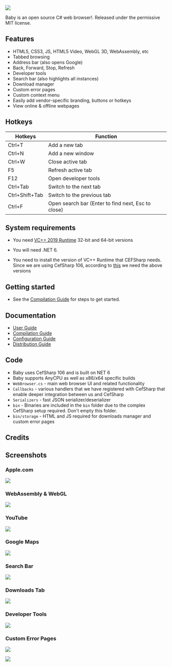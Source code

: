 ﻿![](https://github.com/KarmaScripter/Baby/tree/main/Properties/Images/BabyBrowser.png)

Baby is an open source C# web browser!. Released under the permissive MIT license.

## Features

- HTML5, CSS3, JS, HTML5 Video, WebGL 3D, WebAssembly, etc
- Tabbed browsing
- Address bar (also opens Google)
- Back, Forward, Stop, Refresh
- Developer tools
- Search bar (also highlights all instances)
- Download manager
- Custom error pages
- Custom context menu
- Easily add vendor-specific branding, buttons or hotkeys
- View online & offline webpages

## Hotkeys

Hotkeys | Function
------------ | -------------
Ctrl+T		| Add a new tab
Ctrl+N		| Add a new window
Ctrl+W		| Close active tab
F5			| Refresh active tab
F12			| Open developer tools
Ctrl+Tab	| Switch to the next tab
Ctrl+Shift+Tab	| Switch to the previous tab
Ctrl+F		| Open search bar (Enter to find next, Esc to close)


## System requirements

- You need [VC++ 2019 Runtime](https://aka.ms/vs/17/release/vc_redist.x64.exe) 32-bit and 64-bit versions

- You will need .NET 6.

- You need to install the version of VC++ Runtime that CEFSharp needs. Since we are using CefSharp 106, according to [this](https://github.com/cefsharp/CefSharp/#release-branches) we need the above versions


## Getting started

- See the [Compilation Guide](Docs/Compilation.md) for steps to get started.


## Documentation

- [User Guide](Docs/Users.md)
- [Compilation Guide](Docs/Compilation.md)
- [Configuration Guide](Docs/Configuration.md)
- [Distribution Guide](Docs/Distribution.md)


## Code

- Baby uses CefSharp 106 and is built on NET 6
- Baby supports AnyCPU as well as x86/x64 specific builds
- `WebBrowser.cs` - main web browser UI and related functionality
- `Callbacks` - various handlers that we have registered with CefSharp that enable deeper integration between us and CefSharp
- `Serializers` - fast JSON serializer/deserializer
- `bin` - Binaries are included in the `bin` folder due to the complex CefSharp setup required. Don't empty this folder.
- `bin/storage` - HTML and JS required for downloads manager and custom error pages

## Credits

## Screenshots

### Apple.com

![](https://github.com/KarmaScripter/Baby/tree/main/Properties/Images/1.png)

### WebAssembly & WebGL

![](https://github.com/KarmaScripter/Baby/tree/main/Properties/Images/5.png)

### YouTube

![](https://github.com/KarmaScripter/Baby/tree/main/Properties/Images/6.png)

### Google Maps

![](https://github.com/KarmaScripter/Baby/tree/main/Properties/Images/2.png)

### Search Bar

![](https://github.com/KarmaScripter/Baby/tree/main/Properties/Images/search.png)

### Downloads Tab

![](https://github.com/KarmaScripter/Baby/tree/main/Properties/Images/3.png)

### Developer Tools

![](https://github.com/KarmaScripter/Baby/tree/main/Properties/Images/4.png)

### Custom Error Pages

![](https://github.com/KarmaScripter/Baby/tree/main/Properties/Images/error1.png)

![](https://github.com/KarmaScripter/Baby/tree/main/Properties/Images/error2.png)

